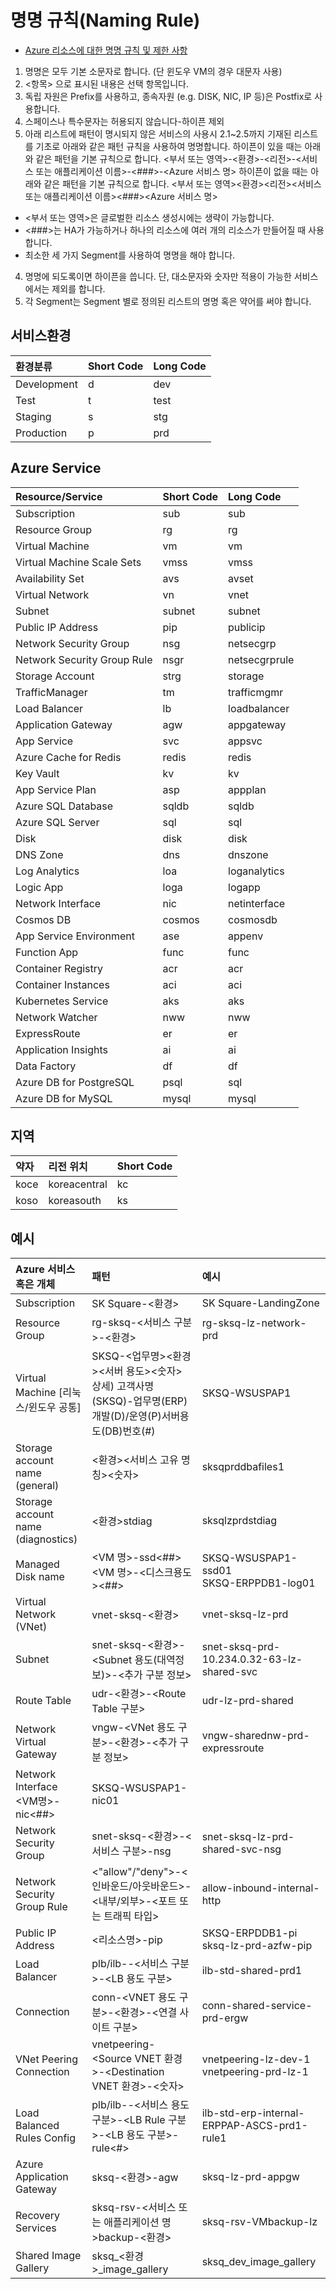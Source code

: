 # 명명 규칙(Naming Rule)
* [Azure 리소스에 대한 명명 규칙 및 제한 사항](https://docs.microsoft.com/ko-kr/azure/azure-resource-manager/management/resource-name-rules)


1. 명명은 모두 기본 소문자로 합니다. (단 윈도우 VM의 경우 대문자 사용)
2. <항목> 으로 표시된 내용은 선택 항목입니다.
3. 독립 자원은 Prefix를 사용하고, 종속자원 (e.g. DISK, NIC, IP 등)은 Postfix로 사용합니다.
2. 스페이스나 특수문자는 허용되지 않습니다-하이픈 제외
3. 아래 리스트에 패턴이 명시되지 않은 서비스의 사용시 2.1~2.5까지 기재된 리스트를 기초로 아래와 같은 패턴 규칙을 사용하여 명명합니다.
하이픈이 있을 때는 아래와 같은 패턴을 기본 규칙으로 합니다.
<부서 또는 영역>-<환경>-<리전>-<서비스 또는 애플리케이션 이름>-<###>-<Azure 서비스 명>
하이픈이 없을 때는 아래와 같은 패턴을 기본 규칙으로 합니다.
<부서 또는 영역><환경><리전><서비스 또는 애플리케이션 이름><###><Azure 서비스 명> 
  * <부서 또는 영역>은 글로벌한 리소스 생성시에는 생략이 가능합니다.
  * <###>는 HA가 가능하거나 하나의 리소스에 여러 개의 리소스가 만들어질 때 사용합니다.
  * 최소한 세 가지 Segment를 사용하여 명명을 해야 합니다.
4. 명명에 되도록이면 하이픈을 씁니다. 단, 대소문자와 숫자만 적용이 가능한 서비스에서는 제외를 합니다.
5. 각 Segment는 Segment 별로 정의된 리스트의 명명 혹은 약어를 써야 합니다.


## 서비스환경
| 환경분류 | Short Code | Long Code |  
|:---|:---|:---|
| Development |	d	| dev |
| Test | t | test |
| Staging | s	| stg |
| Production | p | prd |

## Azure Service
| Resource/Service | Short Code | Long Code |  
|:---|:---|:---|
| Subscription | sub | sub |
| Resource Group | rg | rg |
| Virtual Machine | vm | vm |
| Virtual Machine Scale Sets | vmss | vmss |
| Availability Set | avs | avset |
| Virtual Network | vn | vnet |
| Subnet | subnet | subnet
| Public IP Address  | pip | publicip |
| Network Security Group | nsg | netsecgrp |
| Network Security Group Rule | nsgr | netsecgrprule
| Storage Account | strg | storage |
| TrafficManager | tm | trafficmgmr | 
| Load Balancer | lb | loadbalancer | 
| Application Gateway | agw | appgateway |
| App Service| svc | appsvc |
| Azure Cache for Redis | redis | redis | 
| Key Vault | kv | kv |
| App Service Plan | asp | appplan
| Azure SQL Database | sqldb | sqldb |
| Azure SQL Server | sql | sql |
| Disk | disk | disk |
| DNS Zone | dns | dnszone |
| Log Analytics | loa | loganalytics |
| Logic App | loga | logapp |
| Network Interface | nic | netinterface |
| Cosmos DB | cosmos | cosmosdb |
| App Service Environment | ase	| appenv |
| Function App | func | func |
| Container Registry | acr | acr |
| Container Instances | aci | aci |
| Kubernetes Service | aks | aks |
| Network Watcher | nww | nww | 
| ExpressRoute | er | er |
| Application Insights | ai | ai
| Data Factory | df | df |
| Azure DB for PostgreSQL | psql | sql |
| Azure DB for MySQL | mysql | mysql |

## 지역
| 약자 | 리전 위치 | Short Code |  
|:---|:---|:---|
| koce | koreacentral | kc | 
| koso | koreasouth | ks |

## 예시
| Azure 서비스 혹은 개체 | 패턴 | 예시 |
|:---|:---|:---|
| Subscription | SK Square-<환경> | SK Square-LandingZone |  
| Resource Group | rg-sksq-<서비스 구분>-<환경> | rg-sksq-lz-network-prd | 
| Virtual Machine	[리눅스/윈도우 공통] | SKSQ-<업무명><환경><서버 용도><숫자> </br> 상세) 고객사명(SKSQ)-업무명(ERP)개발(D)/운영(P)서버용도(DB)번호(#) | SKSQ-WSUSPAP1 |
| Storage account name (general) | <sksq><환경><서비스 고유 명칭><숫자> | sksqprddbafiles1 |
| Storage account name (diagnostics) |<sksq><환경>stdiag | sksqlzprdstdiag |  
| Managed Disk name | <VM 명>-ssd<##> </br> <VM 명>-<디스크용도><##> | SKSQ-WSUSPAP1-ssd01 </br> SKSQ-ERPPDB1-log01 | 
| Virtual Network (VNet) | vnet-sksq-<환경> | vnet-sksq-lz-prd |
| Subnet | snet-sksq-<환경>-<Subnet 용도(대역정보)>-<추가 구분 정보> | snet-sksq-prd-10.234.0.32-63-lz-shared-svc |
| Route Table	| udr-<환경>-<Route Table 구분> | udr-lz-prd-shared |
| Network Virtual Gateway | vngw-<VNet 용도 구분>-<환경>-<추가 구분 정보> | vngw-sharednw-prd-expressroute | 
| Network Interface	<VM명>-nic<##> | SKSQ-WSUSPAP1-nic01 |
| Network Security Group | snet-sksq-<환경>-<서비스 구분>-nsg | snet-sksq-lz-prd-shared-svc-nsg | 
| Network Security Group Rule | <"allow"/"deny">-<인바운드/아웃바운드>-<내부/외부>-<포트 또는 트래픽 타입> | allow-inbound-internal-http | 
| Public IP Address | <리소스명>-pip | SKSQ-ERPDDB1-pi </br> sksq-lz-prd-azfw-pip |  
| Load Balancer | plb/ilb-<SKU Type>-<서비스 구분>-<LB 용도 구분> | ilb-std-shared-prd1 | 
| Connection | conn-<VNET 용도 구분>-<환경>-<연결 사이트 구분> | conn-shared-service-prd-ergw |  
| VNet Peering Connection | vnetpeering-<Source VNET 환경>-<Destination VNET 환경>-<숫자> | vnetpeering-lz-dev-1 </br> vnetpeering-prd-lz-1 |  
| Load Balanced Rules Config | plb/ilb-<SKU Type>-<서비스 용도 구분>-<LB Rule 구분>-<LB 용도 구분>-rule<#> | ilb-std-erp-internal-ERPPAP-ASCS-prd1-rule1 |  
| Azure Application Gateway | sksq-<환경>-agw | sksq-lz-prd-appgw | 
| Recovery Services | sksq-rsv-<서비스 또는 애플리케이션 명>backup-<환경> | sksq-rsv-VMbackup-lz | 
| Shared Image Gallery | sksq_<환경>_image_gallery | sksq_dev_image_gallery |
